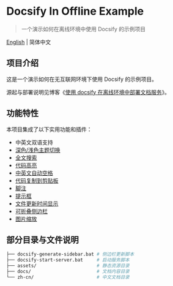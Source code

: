 # Docsify In Offline Example

> 一个演示如何在离线环境中使用 Docsify 的示例项目

[English](../README.md) | 简体中文

## 项目介绍

这是一个演示如何在无互联网环境下使用 Docsify 的示例项目。

源起与部署说明见博客《[使用 docsify 在离线环境中部署文档服务](https://viazure.cc/posts/development/deploying-docsify-in-offline-environment/)》。

## 功能特性

本项目集成了以下实用功能和插件：

- 中英文双语支持
- [深色/浅色主题切换](https://github.com/boopathikumar018/docsify-darklight-theme)
- [全文搜索](https://docsify.js.org/#/zh-cn/plugins?id=全文搜索-search)
- [代码高亮](https://docsify.js.org/#/zh-cn/language-highlight)
- [中英文自动空格](https://github.com/sy-records/docsify-pangu)
- [代码复制到剪贴板](https://github.com/jperasmus/docsify-copy-code)
- [脚注](https://github.com/sy-records/docsify-footnotes)
- [提示框](https://github.com/fzankl/docsify-plugin-flexible-alerts)
- [文件更新时间显示](https://github.com/fzankl/docsify-plugin-flexible-alerts)
- [可折叠侧边栏](https://github.com/iPeng6/docsify-sidebar-collapse)
- [图片缩放](https://kingdido999.github.io/zooming/docs/#/)

## 部分目录与文件说明

```bash
├── docsify-generate-sidebar.bat # 侧边栏更新脚本
├── docsify-start-server.bat     # 启动服务脚本
├── assets/                      # 静态资源目录
├── docs/                        # 文档内容目录
└── zh-cn/                       # 中文文档目录
```

